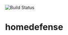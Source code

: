 ![Build Status](https://codebuild.us-east-1.amazonaws.com/badges?uuid=eyJlbmNyeXB0ZWREYXRhIjoiMmZDZzRFU2xPMVgvT0JEd1hCbi9oOFRBR1hkdHpRRjlJR3VnbGhqMG5LdnYva2Zkams4OWxRSkNzUlNVbWhaOVhnZmxYYy82R1hqMyswY0FPRE1DZWpZPSIsIml2UGFyYW1ldGVyU3BlYyI6ImFLRE5VM0Vyd013ZFNjV0oiLCJtYXRlcmlhbFNldFNlcmlhbCI6MX0%3D&branch=master)
# homedefense
